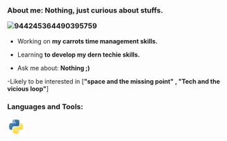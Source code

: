 <h3 align="left">About me: Nothing, just curious about stuffs.
  
  ![944245364490395759](https://github.com/SachiDutta/SachiDutta/assets/109479099/3e8b64aa-26cc-4b5f-928d-972716acdbed)


</h3>


- Working on **my carrots time management skills.**

- Learning **to develop my dern techie skills.**

- Ask me about: **Nothing ;)**

-Likely to be interested in [**"space and the missing point" , "Tech and the vicious loop"**]



<h3 align="left">Languages and Tools:</h3>
<p align="left"> <a href="https://www.python.org" target="_blank" rel="noreferrer"> <img src="https://raw.githubusercontent.com/devicons/devicon/master/icons/python/python-original.svg" alt="python" width="40" height="40"/> </a> </p>



